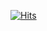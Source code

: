 [![Hits](https://hits.seeyoufarm.com/api/count/incr/badge.svg?url=https%3A%2F%2Fclockwisefreak.github.io&count_bg=%2379C83D&title_bg=%23555555&icon=&icon_color=%23E7E7E7&title=hits&edge_flat=false)](https://hits.seeyoufarm.com)
